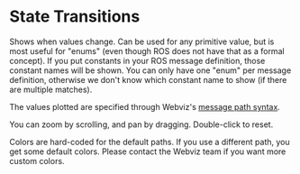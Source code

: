 # State Transitions

Shows when values change. Can be used for any primitive value, but is most useful for "enums" (even though ROS does not have that as a formal concept). If you put constants in your ROS message definition, those constant names will be shown. You can only have one "enum" per message definition, otherwise we don't know which constant name to show (if there are multiple matches).

The values plotted are specified through Webviz's [message path syntax](#help:message-path-syntax).

You can zoom by scrolling, and pan by dragging. Double-click to reset.

Colors are hard-coded for the default paths. If you use a different path, you get some default colors. Please contact the Webviz team if you want more custom colors.
